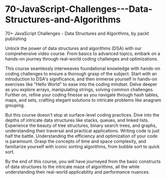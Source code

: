 # 70-JavaScript-Challenges---Data-Structures-and-Algorithms
70+ JavaScript Challenges - Data Structures and Algorithms, by packt publishing

Unlock the power of data structures and algorithms (DSA) with our comprehensive video course. From basics to advanced topics, embark on a hands-on journey through real-world coding challenges and optimizations.

This course seamlessly interweaves foundational knowledge with hands-on coding challenges to ensure a thorough grasp of the subject. Start with an introduction to DSA's significance, and then immerse yourself in hands-on exercises like "Hello World" to ease into the coding mindset. Delve deeper as you explore arrays, manipulating strings, solving common challenges. Further on, refine your coding finesse as you navigate through hash tables, maps, and sets, crafting elegant solutions to intricate problems like anagram grouping.

But this course doesn't stop at surface-level coding practices. Dive into the depths of intricate data structures like stacks, queues, and linked lists. Experience the beauty of tree structures, binary search trees, and graphs, understanding their traversal and practical applications. Writing code is just half the battle. Understanding the efficiency and optimization of your code is paramount. Grasp the concepts of time and space complexity, and familiarize yourself with iconic sorting algorithms, from bubble sort to quick sort.

By the end of this course, you will have journeyed from the basic constructs of data structures to the intricate maze of algorithms, all the while understanding their real-world applicability and performance nuances.
